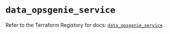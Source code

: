 # `data_opsgenie_service`

Refer to the Terraform Registory for docs: [`data_opsgenie_service`](https://registry.terraform.io/providers/opsgenie/opsgenie/0.6.33/docs/data-sources/service).
